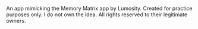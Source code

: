 An app mimicking the Memory Matrix app by Lumosity. Created for practice purposes only. I do not own the idea. All rights reserved to their legitimate owners.

